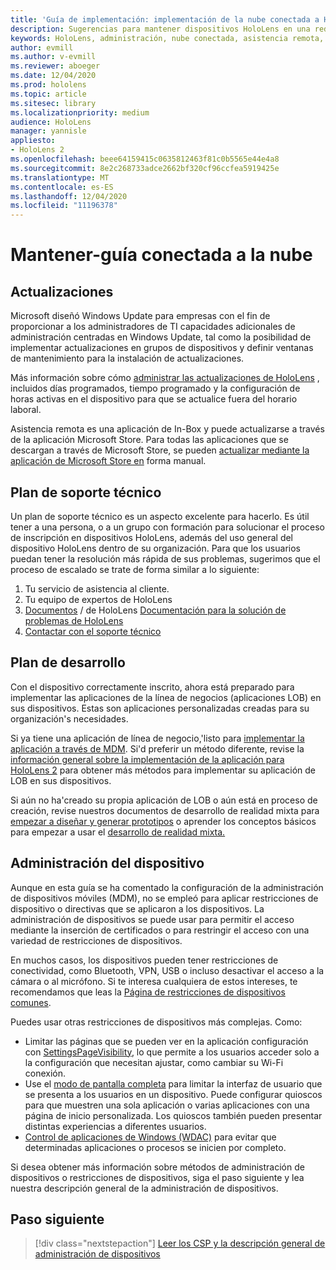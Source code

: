 ```yaml
---
title: 'Guía de implementación: implementación de la nube conectada a HoloLens 2 a escala con asistencia remota-mantenimiento'
description: Sugerencias para mantener dispositivos HoloLens en una red conectada en la nube
keywords: HoloLens, administración, nube conectada, asistencia remota, AAD, Azure AD, MDM, administración de dispositivos móviles
author: evmill
ms.author: v-evmill
ms.reviewer: aboeger
ms.date: 12/04/2020
ms.prod: hololens
ms.topic: article
ms.sitesec: library
ms.localizationpriority: medium
audience: HoloLens
manager: yannisle
appliesto:
- HoloLens 2
ms.openlocfilehash: beee64159415c0635812463f81c0b5565e44e4a8
ms.sourcegitcommit: 8e2c268733adce2662bf320cf96ccfea5919425e
ms.translationtype: MT
ms.contentlocale: es-ES
ms.lasthandoff: 12/04/2020
ms.locfileid: "11196378"
---
```

# Mantener-guía conectada a la nube

## Actualizaciones

Microsoft diseñó Windows Update para empresas con el fin de proporcionar a los administradores de TI capacidades adicionales de administración centradas en Windows Update, tal como la posibilidad de implementar actualizaciones en grupos de dispositivos y definir ventanas de mantenimiento para la instalación de actualizaciones.

Más información sobre cómo [administrar las actualizaciones de HoloLens](https://docs.microsoft.com/hololens/hololens-updates) , incluidos días programados, tiempo programado y la configuración de horas activas en el dispositivo para que se actualice fuera del horario laboral.

Asistencia remota es una aplicación de In-Box y puede actualizarse a través de la aplicación Microsoft Store. Para todas las aplicaciones que se descargan a través de Microsoft Store, se pueden [actualizar mediante la aplicación de Microsoft Store en](https://docs.microsoft.com/hololens/holographic-store-apps#update-apps) forma manual.

## Plan de soporte técnico

Un plan de soporte técnico es un aspecto excelente para hacerlo. Es útil tener a una persona, o a un grupo con formación para solucionar el proceso de inscripción en dispositivos HoloLens, además del uso general del dispositivo HoloLens dentro de su organización. Para que los usuarios puedan tener la resolución más rápida de sus problemas, sugerimos que el proceso de escalado se trate de forma similar a lo siguiente:

1. Tu servicio de asistencia al cliente.
2. Tu equipo de expertos de HoloLens
3. [Documentos](https://docs.microsoft.com/hololens/)  /  de HoloLens [Documentación para la solución de problemas de HoloLens](https://docs.microsoft.com/hololens/hololens-troubleshooting)
4. [Contactar con el soporte técnico](https://support.serviceshub.microsoft.com/supportforbusiness/create?sapId=e9391227-fa6d-927b-0fff-f96288631b8f)

## Plan de desarrollo

Con el dispositivo correctamente inscrito, ahora está preparado para implementar las aplicaciones de la línea de negocios (aplicaciones LOB) en sus dispositivos. Estas son aplicaciones personalizadas creadas para su organización&#39;s necesidades.

Si ya tiene una aplicación de línea de negocio,&#39;listo para [implementar la aplicación a través de MDM](https://docs.microsoft.com/hololens/app-deploy-intune). Si&#39;d preferir un método diferente, revise la [información general sobre la implementación de la aplicación para HoloLens 2](https://docs.microsoft.com/hololens/app-deploy-overview) para obtener más métodos para implementar su aplicación de LOB en sus dispositivos.

Si aún no ha&#39;creado su propia aplicación de LOB o aún está en proceso de creación, revise nuestros documentos de desarrollo de realidad mixta para [empezar a diseñar y generar prototipos](https://docs.microsoft.com/windows/mixed-reality/design/design) o aprender los conceptos básicos para empezar a usar el [desarrollo de realidad mixta.](https://docs.microsoft.com/windows/mixed-reality/discover/get-started-with-mr)

## Administración del dispositivo 

Aunque en esta guía se ha comentado la configuración de la administración de dispositivos móviles (MDM), no se empleó para aplicar restricciones de dispositivo o directivas que se aplicaron a los dispositivos. La administración de dispositivos se puede usar para permitir el acceso mediante la inserción de certificados o para restringir el acceso con una variedad de restricciones de dispositivos. 

En muchos casos, los dispositivos pueden tener restricciones de conectividad, como Bluetooth, VPN, USB o incluso desactivar el acceso a la cámara o al micrófono. Si te interesa cualquiera de estos intereses, te recomendamos que leas la [Página de restricciones de dispositivos comunes](hololens-common-device-restrictions.md).

Puedes usar otras restricciones de dispositivos más complejas. Como:

- Limitar las páginas que se pueden ver en la aplicación configuración con [SettingsPageVisibility](settings-uri-list.md), lo que permite a los usuarios acceder solo a la configuración que necesitan ajustar, como cambiar su Wi-Fi conexión.
- Use el [modo de pantalla completa](hololens-kiosk.md) para limitar la interfaz de usuario que se presenta a los usuarios en un dispositivo. Puede configurar quioscos para que muestren una sola aplicación o varias aplicaciones con una página de inicio personalizada. Los quioscos también pueden presentar distintas experiencias a diferentes usuarios.  
- [Control de aplicaciones de Windows (WDAC)](windows-defender-application-control-wdac.md) para evitar que determinadas aplicaciones o procesos se inicien por completo.

Si desea obtener más información sobre métodos de administración de dispositivos o restricciones de dispositivos, siga el paso siguiente y lea nuestra descripción general de la administración de dispositivos.

## Paso siguiente

> [!div class="nextstepaction"]
> [Leer los CSP y la descripción general de administración de dispositivos](hololens-csp-policy-overview.md)